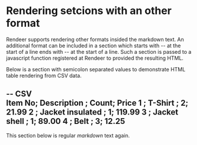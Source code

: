 # Rendering setcions with an other format

Rendeer supports rendering other formats insided the markdown text.
An additional format can be included in a section which starts with -- at the start of a line ends with -- at the start of a line.
Such a section is passed to a javascript function registered at Rendeer to provided the resulting HTML.

Below is a section with semicolon separated values to demonstrate HTML table rendering from CSV data.

--  CSV  
Item No; Description      ; Count; Price
1      ; T-Shirt          ;     2;  21.99
2      ; Jacket insulated ;     1; 119.99
3      ; Jacket shell     ;     1;  89.00
4      ; Belt             ;     3;  12.25
--

This section below is regular _markdown_ text again.
